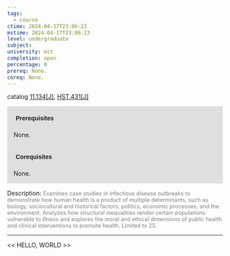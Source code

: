 ```yaml
---
tags:
  - course
ctime: 2024-04-17T23:06:23
mstime: 2024-04-17T23:06:23
level: undergraduate
subject: 
university: mit
completion: open
percentage: 0
prereq: None.
coreq: None.
---
```


catalog [11.134[J]](http://student.mit.edu/catalog/m11a.html#11.134), [HST.431[J]](http://student.mit.edu/catalog/mHSTa.html#HST.431)

<span style="display: block; padding: 15px; background-color: rgb(100, 100, 100, 0.2);"><font id="m_prereq675_0" style="display: block; font-family: Arial, sans-serif; font-weight: bold; padding: 5px">Prerequisites</font><br><span id="prereq675_0">None.</span></span>
<span style="display: block; padding: 15px; background-color: rgb(100, 100, 100, 0.2);"><font id="m_coreq675_0" style="display: block; font-family: Arial, sans-serif; font-weight: bold; padding: 5px">Corequisites</font><br><span id="coreq675_0">None.</span></span>

<font style="">Description:</font>
<font style="color: grey; font-size: 0.8rem;">Examines case studies in infectious disease outbreaks to demonstrate how human health is a product of multiple determinants, such as biology, sociocultural and historical factors, politics, economic processes, and the environment. Analyzes how structural inequalities render certain populations vulnerable to illness and explores the moral and ethical dimensions of public health and clinical interventions to promote health. Limited to 25.</font>



---

<< HELLO, WORLD >>
